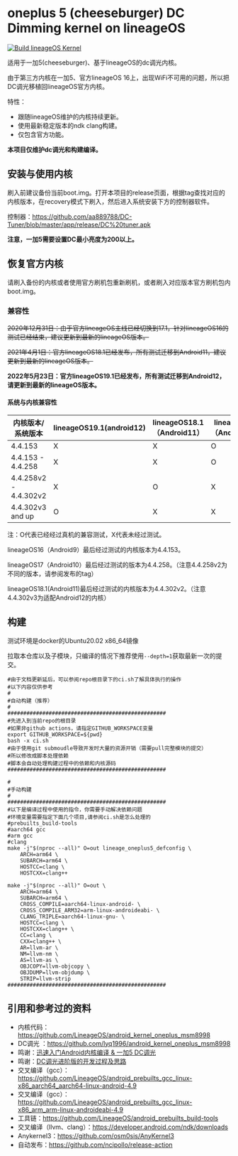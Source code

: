 # oneplus 5 (cheeseburger) DC Dimming  kernel on lineageOS

[![Build lineageOS Kernel](https://github.com/Seshiria/op5dc/actions/workflows/main.yml/badge.svg)](https://github.com/Seshiria/op5dc/actions/workflows/main.yml)

适用于一加5(cheeseburger)、基于lineageOS的dc调光内核。

由于第三方内核在一加5、官方lineageOS 16上，出现WiFi不可用的问题，所以把DC调光移植回lineageOS官方内核。

特性：
- 跟随lineageOS维护的内核持续更新。
- 使用最新稳定版本的ndk clang构建。
- 仅包含官方功能。

**本项目仅维护dc调光和构建编译。**

## 安装与使用内核

刷入前建议备份当前boot.img。打开本项目的release页面，根据tag查找对应的内核版本，在recovery模式下刷入，然后进入系统安装下方的控制器软件。

控制器：https://github.com/aa889788/DC-Tuner/blob/master/app/release/DC%20tuner.apk

**注意，一加5需要设置DC最小亮度为200以上。**

## 恢复官方内核

请刷入备份的内核或者使用官方刷机包重新刷机，或者刷入对应版本官方刷机包内boot.img。


### 兼容性

~~2020年12月31日：由于官方lineageOS主线已经切换到17.1，针对lineageOS16的测试已经结束，建议更新到最新的lineageOS版本。~~ 

~~2021年4月1日：官方lineageOS18.1已经发布，所有测试迁移到Android11，建议更新到最新的lineageOS版本。~~ 

**2022年5月23日：官方lineageOS19.1已经发布，所有测试迁移到Android12，请更新到最新的lineageOS版本。**

#### 系统与内核兼容性

| 内核版本/系统版本   |lineageOS19.1(android12)    | lineageOS18.1（Android11） | lineageOS17（Android10） | lineageOS16（Android9） |
| ----------------- | --------------------------  | ------------------------ | ----------------------- | ----------------------- |
| 4.4.153           | X                          | X                          | O                        | O                       |
| 4.4.153 - 4.4.258 | X                          | X                          | O                        | X                       |
| 4.4.258v2 - 4.4.302v2| X                          | O                          | X                        | X                       |
| 4.4.302v3 and up  | O                          | X                          | X                        | X                       |

注：O代表已经经过真机的兼容测试，X代表未经过测试。

lineageOS16（Android9）最后经过测试的内核版本为4.4.153。

lineageOS17（Android10）最后经过测试的版本为4.4.258。（注意4.4.258v2为不同的版本，请参阅发布的tag）

lineageOS18.1(Android11)最后经过测试的内核版本为4.4.302v2。（注意4.4.302v3为适配Android12的内核）

## 构建

测试环境是docker的Ubuntu20.02 x86_64镜像

拉取本仓库以及子模块，只编译的情况下推荐使用``--depth=1``获取最新一次的提交。

````shell
#由于文档更新延后，可以参阅repo根目录下的ci.sh了解具体执行的操作
#以下内容仅供参考
#
#自动构建（推荐）
#
##################################################
#先进入到当前repo的根目录
#如果非github actions，请指定GITHUB_WORKSPACE变量
export GITHUB_WORKSPACE=${pwd}
bash -x ci.sh
#由于使用git submoudle导致开发时大量的资源开销（需要pull完整模块的提交）
#所以修改成脚本处理依赖
#脚本会自动处理构建过程中的依赖和内核源码
##################################################

#
#手动构建
#
##################################################
#以下是编译过程中使用的指令，你需要手动解决依赖问题
#环境变量需要指定下面几个项目,请参阅ci.sh是怎么处理的
#prebuilts_build-tools
#aarch64 gcc
#arm gcc
#clang
make -j"$(nproc --all)" O=out lineage_oneplus5_defconfig \
    ARCH=arm64 \
    SUBARCH=arm64 \
    HOSTCC=clang \
    HOSTCXX=clang++

make -j"$(nproc --all)" O=out \
    ARCH=arm64 \
    SUBARCH=arm64 \
    CROSS_COMPILE=aarch64-linux-android- \
    CROSS_COMPILE_ARM32=arm-linux-androideabi- \
    CLANG_TRIPLE=aarch64-linux-gnu- \
    HOSTCC=clang \
    HOSTCXX=clang++ \
    CC=clang \
    CXX=clang++ \
    AR=llvm-ar \
    NM=llvm-nm \
    AS=llvm-as \
    OBJCOPY=llvm-objcopy \
    OBJDUMP=llvm-objdump \
    STRIP=llvm-strip
##################################################
````

## 引用和参考过的资料

* 内核代码：https://github.com/LineageOS/android_kernel_oneplus_msm8998
* DC调光 ：https://github.com/lyq1996/android_kernel_oneplus_msm8998
* 鸣谢：[迅速入门Android内核编译 & 一加5 DC调光](https://makiras.org/archives/173?amp)
* 鸣谢：[DC调光进阶版的开发过程及思路](https://www.akr-developers.com/d/273)
* 交叉编译（gcc）：https://github.com/LineageOS/android_prebuilts_gcc_linux-x86_aarch64_aarch64-linux-android-4.9
* 交叉编译（gcc）：https://github.com/LineageOS/android_prebuilts_gcc_linux-x86_arm_arm-linux-androideabi-4.9
* 工具链：https://github.com/LineageOS/android_prebuilts_build-tools
* 交叉编译（llvm、clang）：https://developer.android.com/ndk/downloads
* Anykernel3：https://github.com/osm0sis/AnyKernel3
* 自动发布：https://github.com/ncipollo/release-action